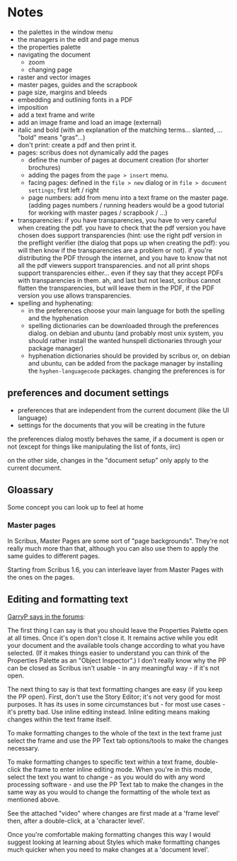 # Notes

- the palettes in the window menu
- the managers in the edit and page menus
- the properties palette
- navigating the document
  - zoom
  - changing page
- raster and vector images
- master pages, guides and the scrapbook
- page size, margins and bleeds
- embedding and outlining fonts in a PDF
- imposition
- add a text frame and write
- add an image frame and load an image (external)
- italic and bold (with an explanation of the matching terms... slanted, ... "bold" means "gras"...)
- don't print: create a pdf and then print it.
- pages: scribus does not dynamically add the pages
  - define the number of pages at document creation (for shorter brochures)
  - adding the pages from the `page > insert` menu.
  - facing pages: defined in the `file > new` dialog or in `file > document settings`; first left / right
  - page numbers: add from menu into a text frame on the master page. (adding pages numbers / running headers would be a good tutorial for working with master pages / scrapbook / ...)
- transparencies: if you have transparencies, you have to very careful when creating the pdf. you have to check that the pdf version you have chosen does support transparencies (hint: use the right pdf version in the preflight verifier (the dialog that pops up when creating the pdf): you will then know if the transparencies are a problem or not). if you're distributing the PDF through the internet, and you have to know that not all the pdf viewers support transparencies. and not all print shops support transparencies either... even if they say that they accept PDFs with transparencies in them. ah, and last but not least, scribus cannot flatten the transparencies, but will leave them in the PDF, if the PDF version you use allows transparencies.
- spelling and hyphenating:
  - in the preferences choose your main language for both the spelling and the hyphenation
  - spelling dictionaries can be downloaded through the preferences dialog. on debian and ubuntu (and probably most unix system, you should rather install the wanted hunspell dictionaries through your package manager)
  - hyphenation dictionaries should be provided by scribus or, on debian and ubuntu, can be added from the package manager by installing the `hyphen-languagecode` packages.
changing the preferences is for

## preferences and document settings
- preferences that are independent from the current document (like the
  UI language)
- settings for the documents that you will be creating in the future

the preferences dialog mostly behaves the same, if a document is open or
not (except for things like manipulating the list of fonts, iirc)

on the other side, changes in the "document setup" only apply to the
current document.

## Gloassary

Some concept you can look up to feel at home

### Master pages

In Scribus, Master Pages are some sort of "page backgrounds". They're not really much more than that, although you can also use them to apply the same guides to different pages.

Starting from Scribus 1.6, you can interleave layer from Master Pages with the ones on the pages.

## Editing and formatting text

[GarryP says in the forums](http://forums.scribus.net/index.php/topic,2249.msg10304.html#msg10304):

The first thing I can say is that you should leave the Properties Palette open at all times. Once it's open don't close it. It remains active while you edit your document and the available tools change according to what you have selected. (If it makes things easier to understand you can think of the Properties Palette as an "Object Inspector".) I don't really know why the PP can be closed as Scribus isn't usable - in any meaningful way - if it's not open.

The next thing to say is that text formatting changes are easy (if you keep the PP open). First, don't use the Story Editor; it's not very good for most purposes. It has its uses in some circumstances but - for most use cases - it's pretty bad. Use inline editing instead. Inline editing means making changes within the text frame itself.

To make formatting changes to the whole of the text in the text frame just select the frame and use the PP Text tab options/tools to make the changes necessary.

To make formatting changes to specific text within a text frame, double-click the frame to enter inline editing mode. When you're in this mode, select the text you want to change - as you would do with any word processing software - and use the PP Text tab to make the changes in the same way as you would to change the formatting of the whole text as mentioned above.

See the attached "video" where changes are first made at a 'frame level' then, after a double-click, at a 'character level'.

Once you're comfortable making formatting changes this way I would suggest looking at learning about Styles which make formatting changes much quicker when you need to make changes at a 'document level'.
